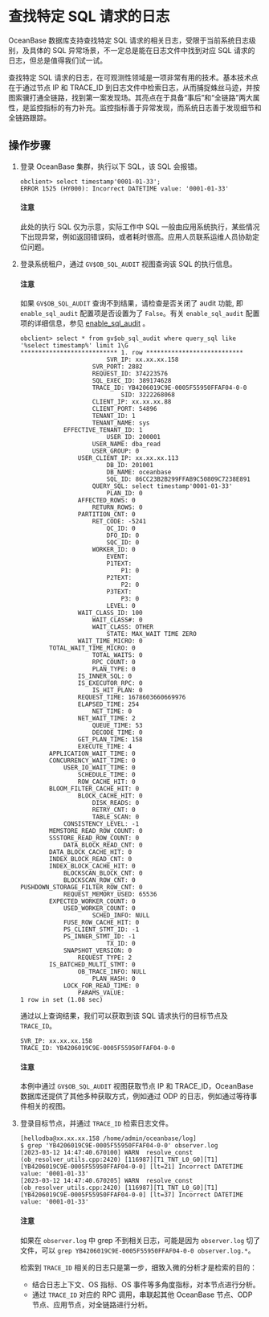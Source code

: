 # 查找特定 SQL 请求的日志

OceanBase 数据库支持查找特定 SQL 请求的相关日志，受限于当前系统日志级别，及具体的 SQL 异常场景，不一定总是能在日志文件中找到对应 SQL 请求的日志，但总是值得我们试一试。

查找特定 SQL 请求的日志，在可观测性领域是一项非常有用的技术。基本技术点在于通过节点 IP 和 TRACE_ID 到日志文件中检索日志，从而捕捉蛛丝马迹，并按图索骥打通全链路，找到第一案发现场。其亮点在于具备“事后”和“全链路”两大属性，是监控指标的有力补充。监控指标善于异常发现，而系统日志善于发现细节和全链路跟踪。

## 操作步骤

1. 登录 OceanBase 集群，执行以下 SQL，该 SQL 会报错。

    ```shell
    obclient> select timestamp'0001-01-33';
    ERROR 1525 (HY000): Incorrect DATETIME value: '0001-01-33'
    ```

    <main id="notice" type='notice'>
    <h4>注意</h4>
    <p>此处的执行 SQL 仅为示意，实际工作中 SQL 一般由应用系统执行，某些情况下出现异常，例如返回错误码，或者耗时很高。应用人员联系运维人员协助定位问题。</p>
    </main>

2. 登录系统租户，通过 `GV$OB_SQL_AUDIT` 视图查询该 SQL 的执行信息。

    <main id="notice" type='notice'>
    <h4>注意</h4>
    <p>如果 <code>GV$OB_SQL_AUDIT</code> 查询不到结果，请检查是否关闭了 audit 功能, 即 <code>enable_sql_audit</code> 配置项是否设置为了 <code>False</code>。有关 <code>enable_sql_audit</code> 配置项的详细信息，参见 <a href="../../../7.reference/8.configuration-items-and-system-variables/1.system-configuration-items/3.cluster-level-configuration-items/87.enable_sql_audit.md">enable_sql_audit</a> 。</p>
    </main>

    ```shell
    obclient> select * from gv$ob_sql_audit where query_sql like '%select timestamp%' limit 1\G
    *************************** 1. row ***************************
                            SVR_IP: xx.xx.xx.158
                        SVR_PORT: 2882
                        REQUEST_ID: 374223576
                        SQL_EXEC_ID: 389174628
                        TRACE_ID: YB4206019C9E-0005F55950FFAF04-0-0
                                SID: 3222268068
                        CLIENT_IP: xx.xx.xx.88
                        CLIENT_PORT: 54896
                        TENANT_ID: 1
                        TENANT_NAME: sys
                EFFECTIVE_TENANT_ID: 1
                            USER_ID: 200001
                        USER_NAME: dba_read
                        USER_GROUP: 0
                    USER_CLIENT_IP: xx.xx.xx.113
                            DB_ID: 201001
                            DB_NAME: oceanbase
                            SQL_ID: 86CC23B2B299FFAB9C50809C7238E891
                        QUERY_SQL: select timestamp'0001-01-33'
                            PLAN_ID: 0
                    AFFECTED_ROWS: 0
                        RETURN_ROWS: 0
                    PARTITION_CNT: 0
                        RET_CODE: -5241
                            QC_ID: 0
                            DFO_ID: 0
                            SQC_ID: 0
                        WORKER_ID: 0
                            EVENT:
                            P1TEXT:
                                P1: 0
                            P2TEXT:
                                P2: 0
                            P3TEXT:
                                P3: 0
                            LEVEL: 0
                    WAIT_CLASS_ID: 100
                        WAIT_CLASS#: 0
                        WAIT_CLASS: OTHER
                            STATE: MAX_WAIT TIME ZERO
                    WAIT_TIME_MICRO: 0
            TOTAL_WAIT_TIME_MICRO: 0
                        TOTAL_WAITS: 0
                        RPC_COUNT: 0
                        PLAN_TYPE: 0
                    IS_INNER_SQL: 0
                    IS_EXECUTOR_RPC: 0
                        IS_HIT_PLAN: 0
                    REQUEST_TIME: 1678603660669976
                    ELAPSED_TIME: 254
                        NET_TIME: 0
                    NET_WAIT_TIME: 2
                        QUEUE_TIME: 53
                        DECODE_TIME: 0
                    GET_PLAN_TIME: 158
                    EXECUTE_TIME: 4
            APPLICATION_WAIT_TIME: 0
            CONCURRENCY_WAIT_TIME: 0
                USER_IO_WAIT_TIME: 0
                    SCHEDULE_TIME: 0
                    ROW_CACHE_HIT: 0
            BLOOM_FILTER_CACHE_HIT: 0
                    BLOCK_CACHE_HIT: 0
                        DISK_READS: 0
                        RETRY_CNT: 0
                        TABLE_SCAN: 0
                CONSISTENCY_LEVEL: -1
            MEMSTORE_READ_ROW_COUNT: 0
            SSSTORE_READ_ROW_COUNT: 0
                DATA_BLOCK_READ_CNT: 0
            DATA_BLOCK_CACHE_HIT: 0
            INDEX_BLOCK_READ_CNT: 0
            INDEX_BLOCK_CACHE_HIT: 0
                BLOCKSCAN_BLOCK_CNT: 0
                BLOCKSCAN_ROW_CNT: 0
    PUSHDOWN_STORAGE_FILTER_ROW_CNT: 0
                REQUEST_MEMORY_USED: 65536
            EXPECTED_WORKER_COUNT: 0
                USED_WORKER_COUNT: 0
                        SCHED_INFO: NULL
                FUSE_ROW_CACHE_HIT: 0
                PS_CLIENT_STMT_ID: -1
                PS_INNER_STMT_ID: -1
                            TX_ID: 0
                SNAPSHOT_VERSION: 0
                    REQUEST_TYPE: 2
            IS_BATCHED_MULTI_STMT: 0
                    OB_TRACE_INFO: NULL
                        PLAN_HASH: 0
                LOCK_FOR_READ_TIME: 0
                    PARAMS_VALUE:
    1 row in set (1.08 sec)
    ```

    通过以上查询结果，我们可以获取到该 SQL 请求执行的目标节点及 `TRACE_ID`。

    ```
    SVR_IP: xx.xx.xx.158
    TRACE_ID: YB4206019C9E-0005F55950FFAF04-0-0
    ```

    <main id="notice" type='notice'>
    <h4>注意</h4>
    <p>本例中通过 <code>GV$OB_SQL_AUDIT</code> 视图获取节点 IP 和 TRACE_ID，OceanBase 数据库还提供了其他多种获取方式，例如通过 ODP 的日志，例如通过等待事件相关的视图。</p>
    </main>

3. 登录目标节点，并通过 `TRACE_ID` 检索日志文件。

    ```
    [hellodba@xx.xx.xx.158 /home/admin/oceanbase/log]
    $ grep 'YB4206019C9E-0005F55950FFAF04-0-0' observer.log
    [2023-03-12 14:47:40.670100] WARN  resolve_const (ob_resolver_utils.cpp:2420) [116987][T1_TNT_L0_G0][T1][YB4206019C9E-0005F55950FFAF04-0-0] [lt=21] Incorrect DATETIME value: '0001-01-33'
    [2023-03-12 14:47:40.670205] WARN  resolve_const (ob_resolver_utils.cpp:2420) [116987][T1_TNT_L0_G0][T1][YB4206019C9E-0005F55950FFAF04-0-0] [lt=37] Incorrect DATETIME value: '0001-01-33'
    ```

    <main id="notice" type='notice'>
    <h4>注意</h4>
    <p>如果在 <code>observer.log</code> 中 grep 不到相关日志，可能是因为 <code>observer.log</code> 切了文件，可以 <code>grep YB4206019C9E-0005F55950FFAF04-0-0 observer.log.*</code>。</p>
    </main>

    检索到 `TRACE_ID` 相关的日志只是第一步，细致入微的分析才是检索的目的：
    
    * 结合日志上下文、OS 指标、OS 事件等多角度指标，对本节点进行分析。
    * 通过 `TRACE_ID` 对应的 RPC 调用，串联起其他 OceanBase 节点、ODP 节点、应用节点，对全链路进行分析。






